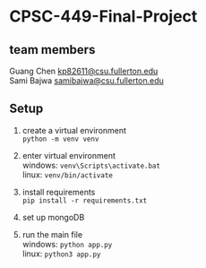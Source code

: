 # CPSC-449-Final-Project

## team members

Guang Chen kp82611@csu.fullerton.edu  
Sami Bajwa samibajwa@csu.fullerton.edu

## Setup

1. create a virtual environment  
   `python -m venv venv`

2. enter virtual environment  
   windows: `venv\Scripts\activate.bat`  
   linux: `venv/bin/activate`

3. install requirements  
   `pip install -r requirements.txt`

4. set up mongoDB  

5. run the main file  
   windows: `python app.py`  
   linux: `python3 app.py`
